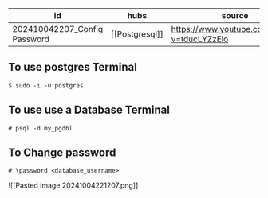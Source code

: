 
| id                           | hubs           | source                                      |
| ---------------------------- | -------------- | ------------------------------------------- |
| 202410042207_Config Password | [[Postgresql]] | https://www.youtube.com/watch?v=tducLYZzElo |
## To use postgres Terminal
```
$ sudo -i -u postgres
```
## To use use a Database Terminal
```
# psql -d my_pgdbl
```
## To Change password 
```
# \password <database_username>
```
![[Pasted image 20241004221207.png]]